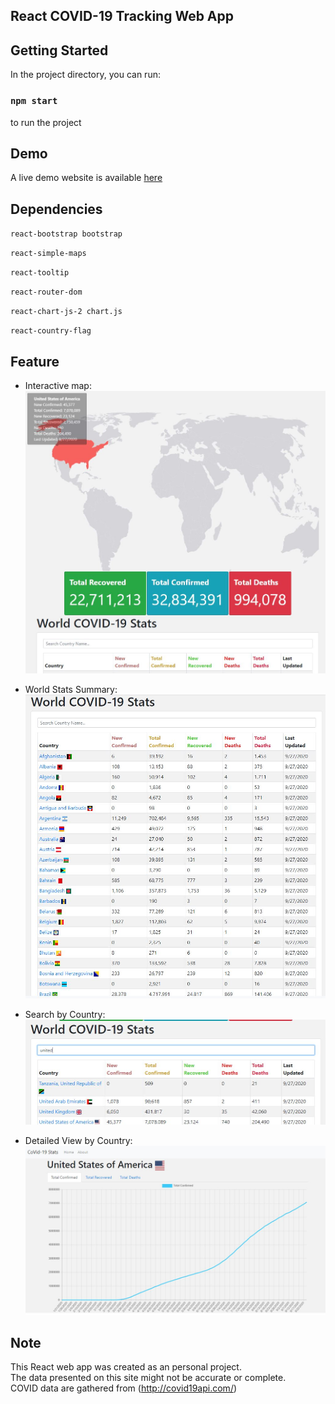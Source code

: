 ## React COVID-19 Tracking Web App

## Getting Started
In the project directory, you can run:

### `npm start`
to run the project

## Demo
A live demo website is available [here](https://chishingli.github.io/CovidApp-deploy)

## Dependencies
`react-bootstrap bootstrap`

`react-simple-maps`

`react-tooltip`

`react-router-dom`

`react-chart-js-2 chart.js`

`react-country-flag`

## Feature
- Interactive map:
![Interactive map](src/git-img/1.JPG)

- World Stats Summary:
![World Stats](src/git-img/2.JPG)

- Search by Country:
![Country Search](src/git-img/3.JPG)

- Detailed View by Country:
![Detailed View](src/git-img/4.JPG)


## Note
This React web app was created as an personal project.<br />
The data presented on this site might not be accurate or complete.<br />
COVID data are gathered from (http://covid19api.com/)

